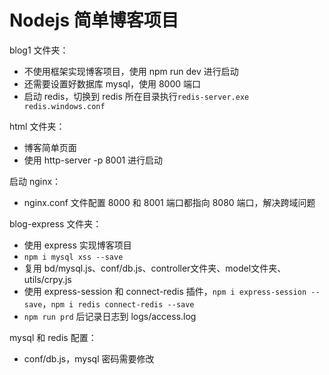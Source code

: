 # Nodejs 简单博客项目

blog1 文件夹：

- 不使用框架实现博客项目，使用 npm run dev 进行启动
- 还需要设置好数据库 mysql，使用 8000 端口
- 启动 redis，切换到 redis 所在目录执行`redis-server.exe redis.windows.conf`

html 文件夹：

- 博客简单页面
- 使用 http-server -p 8001 进行启动

启动 nginx：

- nginx.conf 文件配置 8000 和 8001 端口都指向 8080 端口，解决跨域问题

blog-express 文件夹：

- 使用 express 实现博客项目
- `npm i mysql xss --save`
- 复用 bd/mysql.js、conf/db.js、controller文件夹、model文件夹、utils/crpy.js
- 使用 express-session 和 connect-redis 插件，`npm i express-session --save`，`npm i redis connect-redis --save`
- `npm run prd` 后记录日志到 logs/access.log

mysql 和 redis 配置：

- conf/db.js，mysql 密码需要修改

